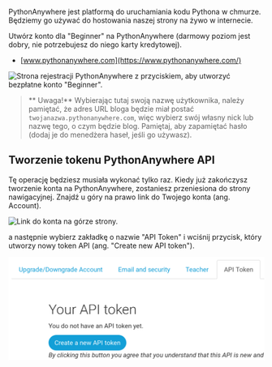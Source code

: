 PythonAnywhere jest platformą do uruchamiania kodu Pythona w chmurze. Będziemy go używać do hostowania naszej strony na żywo w internecie.

Utwórz konto dla "Beginner" na PythonAnywhere (darmowy poziom jest dobry, nie potrzebujesz do niego karty kredytowej).

* [www.pythonanywhere.com](https://www.pythonanywhere.com/)

![Strona rejestracji PythonAnywhere z przyciskiem, aby utworzyć bezpłatne konto "Beginner".](../deploy/images/pythonanywhere_beginner_account_button.png)

> ** Uwaga!** Wybierając tutaj swoją nazwę użytkownika, należy pamiętać, że adres URL bloga będzie miał postać `twojanazwa.pythonanywhere.com`, więc wybierz swój własny nick lub nazwę tego, o czym będzie blog. Pamiętaj, aby zapamiętać hasło (dodaj je do menedżera haseł, jeśli go używasz).

## Tworzenie tokenu PythonAnywhere API

Tę operację będziesz musiała wykonać tylko raz. Kiedy już zakończysz tworzenie konta na PythonAnywhere, zostaniesz przeniesiona do strony nawigacyjnej. Znajdź u góry na prawo link do Twojego konta (ang. Account).

![Link do konta na górze strony.](../deploy/images/pythonanywhere_account.png)

a następnie wybierz zakładkę o nazwie "API Token" i wciśnij przycisk, który utworzy nowy token API (ang. "Create new API token").

![Zakładka z tokenem API w koncie użytkownika.](../deploy/images/pythonanywhere_create_api_token.png)